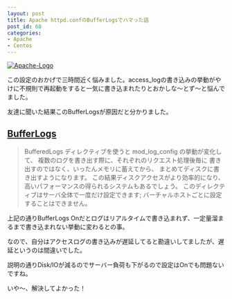 ```yaml
---
layout: post
title: Apache httpd.confのBufferLogsでハマった話
post_id: 68
categories: 
- Apache
- Centos
---
```


[![Apache-Logo](https://hypermkt-blog.lolipop.io/wp-content/uploads/2014/01/Apache-Logo-300x206.png)](https://hypermkt-blog.lolipop.io/wp-content/uploads/2014/01/Apache-Logo.png)

この設定のおかげで三時間近く悩みました。access_logの書き込みの挙動がやけに不規則で再起動をすると一気に書き込まれたりとおかしな〜とず〜と悩んでました。

友達に聞いた結果このBufferLogsが原因だと分かりました。


## [BufferLogs](http://www.apache.jp/manual/ja/mod/mod_log_config.html#bufferedlogs)



>BufferedLogs ディレクティブを使うと mod_log_config の挙動が変化して、 複数のログを書き出す際に、それぞれのリクエスト処理後毎に 書き出すのではなく、いったんメモリに蓄えてから、 まとめてディスクに書き出すようになります。 この結果ディスクアクセスがより効率的になり、 高いパフォーマンスの得られるシステムもあるでしょう。 このディレクティブはサーバ全体で一度だけ設定できます; バーチャルホストごとに設定することはできません。


上記の通りBufferLogs Onだとログはリアルタイムで書き込まれず、一定量溜まるまで書き込まれない挙動に変わるとの事。

なので、自分はアクセスログの書き込みが遅延してると勘違いしてましたが、遅延というのは間違いでした。

説明の通りDisk/IOが減るのでサーバー負荷も下がるので設定はOnでも問題ないですね。

いや〜、解決してよかった！
